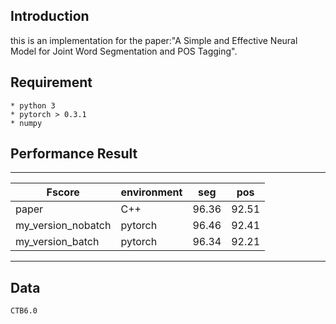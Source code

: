 ## Introduction ##
this is an implementation for the paper:"A Simple and Effective Neural Model for Joint Word Segmentation and POS Tagging".

## Requirement
	* python 3
	* pytorch > 0.3.1
	* numpy

## Performance  Result
-----------------------

|Fscore|environment|seg|pos|
|------|------|------- |-------|
|paper|C++|96.36|92.51|
|my_version_nobatch|pytorch|96.46|92.41|
|my_version_batch|pytorch|96.34|92.21|

-----------------------

## Data
	CTB6.0
